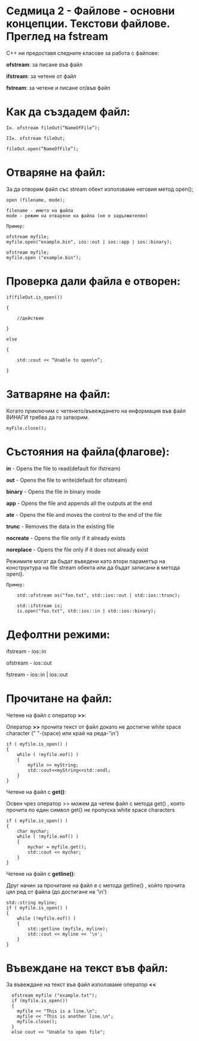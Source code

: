 # Седмица 2 - Файлове - основни концепции. Текстови файлове. Преглед на fstream

C++ ни предоставя следните класове за работа с файлове:

**ofstream**:  за писане във файл

**ifstream**:  за четене от файл

**fstream**:  за четене и писане от/във файл

Как да създадем файл:
=
```
Iн. ofstream fileOut(“NameOfFile”);
```

```
IIн. ofstream fileOut;

fileOut.open(“NameOfFile”);
```

Отваряне на файл:
=
За да отворим файл със stream обект използваме неговия метод open();

```
open (filename, mode);

filename - името на файла
mode - режим на отваряне на файла (не е задължителен)
```

```
Пример:

ofstream myfile;
myfile.open("example.bin", ios::out | ios::app | ios::binary);

ofstream myfile;
myfile.open ("example.bin");
```

Проверка дали файла е отворен:
=

```
if(fileOut.is_open())

{

	//действие
  
}

else

{

	std::cout << “Unable to open\n”;
  
}
```

Затваряне на файл:
=
Когато приключим с четенето/въвеждането на информация във файл ВИНАГИ трябва да го затворим.

```
myFile.close();
```

Състояния на файла(флагове): 
=

  **in** -         Opens the file to read(default for ifstream)

  **out** -        Opens the file to write(default for ofstream)

  **binary** -     Opens the file in binary mode

  **app** -        Opens the file and appends all the outputs at the end

  **ate** -         Opens the file and moves the control to the end of the file

  **trunc** -      Removes the data in the existing file

  **nocreate** -   Opens the file only if it already exists

  **noreplace** -  Opens the file only if it does not already exist

Режимите могат да бъдат въведени като втори параметър на конструктура на file stream обекта или да бъдат записани в метода open().

```
Пример:

    std::ofstream os("foo.txt", std::ios::out | std::ios::trunc);

    std::ifstream is;
    is.open("foo.txt", std::ios::in | std::ios::binary);
```

Дефолтни режими:
=
ifstream - ios::in

ofstream -  ios::out

fstream - ios::in | ios::out


Прочитане на файл:
=
Четене на файл с оператор **>>**:

  Оператор **>>** прочита текст от файл докато не достигне white space character (" "-(space) или край на реда-'\n')

```
if ( myfile.is_open() ) 
{    
    while ( !myfile.eof() ) 
    {
        myfile >> myString;
        std::cout<<myString<<std::endl;
    }
}
```

Четене на файл с **get()**:

  Освен чрез оператор >> можем да четем файл с метода get() , която прочита по един символ get() не пропуска white space characters

```
if ( myfile.is_open() ) 
{
    char mychar;
    while ( !myfile.eof() ) 
    {
        mychar = myfile.get();
        std::cout << mychar;
    }
}
```

Четене на файл с **getline()**:

  Друг начин за прочитане на файл е с метода getline() , който прочита цял ред от файла (до достигане на '\n')

```
std::string myline;
if ( myfile.is_open() ) 
{
    while (!myfile.eof() ) 
    {
        std::getline (myfile, myline);
        std::cout << myline << '\n';
    }
}
```

Въвеждане на текст във файл:
=
За въвеждане на текст във файл използваме оператор **<<**

```
  ofstream myfile ("example.txt");
  if (myfile.is_open())
  {
    myfile << "This is a line.\n";
    myfile << "This is another line.\n";
    myfile.close();
  }
  else cout << "Unable to open file";
```
